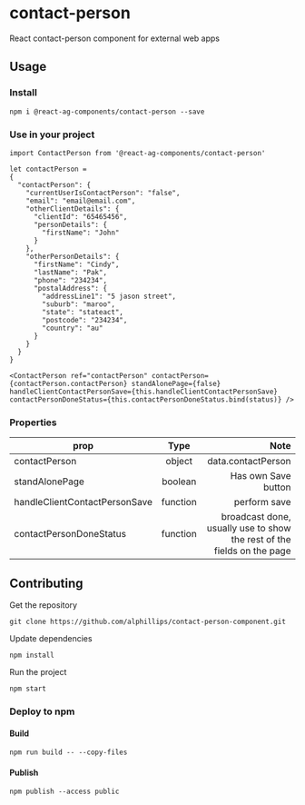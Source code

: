 # contact-person

React contact-person component for external web apps

## Usage

### Install
```
npm i @react-ag-components/contact-person --save
```
### Use in your project
```
import ContactPerson from '@react-ag-components/contact-person'
```

```
let contactPerson =
{
  "contactPerson": {
    "currentUserIsContactPerson": "false",
    "email": "email@email.com",
    "otherClientDetails": {
      "clientId": "65465456",
      "personDetails": {
        "firstName": "John"
      }
    },
    "otherPersonDetails": {
      "firstName": "Cindy",
      "lastName": "Pak",
      "phone": "234234",
      "postalAddress": {
        "addressLine1": "5 jason street",
        "suburb": "maroo",
        "state": "stateact",
        "postcode": "234234",
        "country": "au"
      }
    }
  }
}
```

```
<ContactPerson ref="contactPerson" contactPerson={contactPerson.contactPerson} standAlonePage={false} handleClientContactPersonSave={this.handleClientContactPersonSave} contactPersonDoneStatus={this.contactPersonDoneStatus.bind(status)} />

```

### Properties

| prop        | Type           | Note  |
| ------------- |:-------------:| -----:|
| contactPerson      | object | data.contactPerson |
| standAlonePage     | boolean      |   Has own Save button |
| handleClientContactPersonSave     | function      |   perform save |
| contactPersonDoneStatus     | function      |   broadcast done, usually use to show the rest of the fields on the page |


## Contributing

Get the repository
```
git clone https://github.com/alphillips/contact-person-component.git
```

Update dependencies
```
npm install
```

Run the project
```
npm start
```

### Deploy to npm
#### Build
`npm run build -- --copy-files`

#### Publish
`npm publish --access public`
